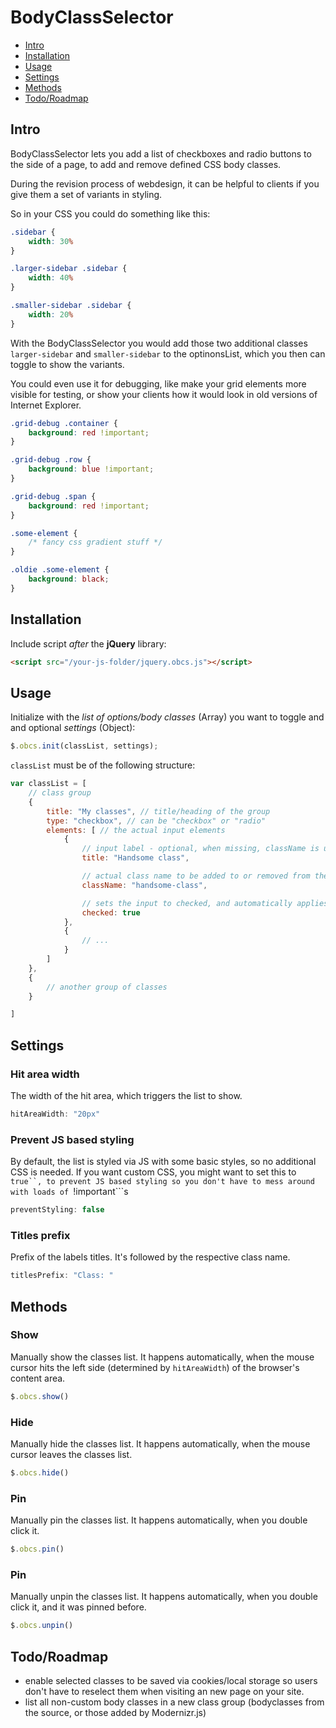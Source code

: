 BodyClassSelector
=================

* [Intro](#intro)
* [Installation](#installation)
* [Usage](#usage)
* [Settings](#settings)
* [Methods](#methods)
* [Todo/Roadmap](#todoroadmap)

## Intro

BodyClassSelector lets you add a list of checkboxes and radio buttons to the side of a page, to add and remove defined CSS body classes.

During the revision process of webdesign, it can be helpful to clients if you give them a set of variants in styling.

So in your CSS you could do something like this:

```css
.sidebar {
	width: 30%
}

.larger-sidebar .sidebar {
	width: 40%
}

.smaller-sidebar .sidebar {
	width: 20%
}
```

With the BodyClassSelector you would add those two additional classes ```larger-sidebar``` and ```smaller-sidebar``` to the optinonsList, which you then can toggle to show the variants.

You could even use it for debugging, like make your grid elements more visible for testing, or show your clients how it would look in old versions of Internet Explorer.

```css
.grid-debug .container {
	background: red !important;
}

.grid-debug .row {
	background: blue !important;
}

.grid-debug .span {
	background: red !important;
}

.some-element {
	/* fancy css gradient stuff */
}

.oldie .some-element {
	background: black;
}
```

## Installation

Include script *after* the **jQuery** library:

```html
<script src="/your-js-folder/jquery.obcs.js"></script>
```

## Usage

Initialize with the *list of options/body classes* (Array) you want to toggle and and optional *settings* (Object):

```javascript
$.obcs.init(classList, settings);
```

```classList``` must be of the following structure:

```javascript
var classList = [
	// class group
	{
		title: "My classes", // title/heading of the group
		type: "checkbox", // can be "checkbox" or "radio"
		elements: [ // the actual input elements
			{
				// input label - optional, when missing, className is used
				title: "Handsome class",

				// actual class name to be added to or removed from the body
				className: "handsome-class",

				// sets the input to checked, and automatically applies this class to the body
				checked: true
			},
			{
				// ...
			}
		]
	},
	{
		// another group of classes
	}

]
```

## Settings

### Hit area width

The width of the hit area, which triggers the list to show.

```javascript
hitAreaWidth: "20px"
```

### Prevent JS based styling

By default, the list is styled via JS with some basic styles, so no additional CSS is needed. If you want custom CSS, you might want to set this to ```true``, to prevent JS based styling so you don't have to mess around with loads of ```!important```s

```javascript
preventStyling: false
```

### Titles prefix

Prefix of the labels titles. It's followed by the respective class name.

```javascript
titlesPrefix: "Class: "
```


## Methods

### Show

Manually show the classes list. It happens automatically, when the mouse cursor hits the left side (determined by ```hitAreaWidth```) of the browser's content area.

```javascript
$.obcs.show()
```

### Hide

Manually hide the classes list. It happens automatically, when the mouse cursor leaves the classes list.

```javascript
$.obcs.hide()
```

### Pin

Manually pin the classes list. It happens automatically, when you double click it.

```javascript
$.obcs.pin()
```

### Pin

Manually unpin the classes list. It happens automatically, when you double click it, and it was pinned before.

```javascript
$.obcs.unpin()
```

## Todo/Roadmap

* enable selected classes to be saved via cookies/local storage so users don't have to reselect them when visiting an new page on your site.
* list all non-custom body classes in a new class group (bodyclasses from the source, or those added by Modernizr.js)